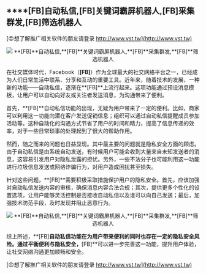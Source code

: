 ## ****[FB]**自动私信,**[FB]**关键词霸屏机器人,**[FB]**采集群发,**[FB]**筛选机器人**

[😍想了解推广相关软件的朋友请登录 http://www.vst.tw](http://www.vst.tw)

 <center><img src="https://vst.tw/MP4/tuiguang/png/6.png" alt="**[FB]**自动私信,**[FB]**关键词霸屏机器人,**[FB]**采集群发,**[FB]**筛选机器人"></center>

在社交媒体时代，Facebook（**[FB]**）作为全球最大的社交网络平台之一，已经成为人们日常生活中联系、分享和互动的重要工具。近年来，随着技术的发展，一种新的功能——自动私信，逐渐在**[FB]**上流行起来。这项功能通过预设消息模板，让用户可以自动向好友或关注者发送消息，为沟通带来了便利。

首先，**[FB]**自动私信功能的出现，无疑为用户带来了一定的便利。比如，商家可以利用这一功能向潜在客户发送促销信息；组织可以通过自动私信提醒成员参加活动等。这种自动化的沟通方式节省了用户的时间和精力，提高了信息传递的效率，对于一些日常琐事的处理起到了很大的帮助作用。

然而，随之而来的问题也日益显现。其中最主要的问题就是隐私安全方面的顾虑。由于自动私信是由系统自动发送，有时候用户可能会收到大量来自未知发送者的消息，这容易引发用户对隐私泄露的担忧。另外，一些不法分子也可能利用这一功能进行垃圾信息发送或网络诈骗行为，对用户造成困扰甚至损失。

针对这些问题，**[FB]**需要积极采取措施保护用户的隐私安全。首先，应该加强对自动私信发送内容的审核，确保消息内容合法合规；其次，提供更多个性化的设置选项，让用户能够灵活控制是否接收自动私信以及谁可以向自己发送；最后，加强技术防范手段，及时发现并阻止恶意行为。

 <center><img src="https://vst.tw/MP4/tuiguang/png/5.png" alt="**[FB]**自动私信,**[FB]**关键词霸屏机器人,**[FB]**采集群发,**[FB]**筛选机器人"></center>

综上所述，**[FB]**自动私信功能在为用户带来便利的同时也存在一定的隐私安全风险。通过平衡便利与隐私安全，**[FB]**可以进一步完善这一功能，提升用户体验，让社交网络沟通更加顺畅和安全。

[😍想了解推广相关软件的朋友请登录 http://www.vst.tw](http://www.vst.tw)



